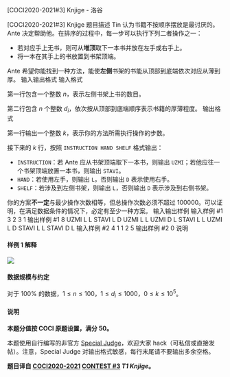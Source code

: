 



[COCI2020-2021#3] Knjige - 洛谷














[COCI2020-2021#3] Knjige
题目描述
Tin 认为书籍不按顺序摆放是最讨厌的。Ante 决定帮助他。在排序的过程中，每一步可以执行下列二者操作之一：

- 若对应手上无书，则可从**堆顶**取下一本书并放在左手或右手上。
- 将一本在其手上的书放置到书架顶端。

Ante 希望你能找到一种方法，能使**左侧**书架的书能从顶部到底端依次对应从薄到厚。
输入输出格式
输入格式

第一行包含一个整数 $n$，表示左侧书架上书的数目。

第二行包含 $n$ 个整数 $d_i$，依次按从顶部到底端顺序表示书籍的厚薄程度。
输出格式

第一行输出一个整数 $k$，表示你的方法所需执行操作的步数。

接下来的 $k$ 行，按照 `INSTRUCTION HAND SHELF` 格式输出：

- `INSTRUCTION`：若 Ante 应从书架顶端取下一本书，则输出 `UZMI`；若他应往一个书架顶端放置一本书，则输出 `STAVI`。
- `HAND`：若使用左手，则输出 `L`，否则输出 `D` 表示使用右手。
- `SHELF`：若涉及到左侧书架，则输出 `L`，否则输出 `D` 表示涉及到右侧书架。

你的方案**不一定**与最少操作次数相等，但总操作次数必须不超过 $100000$。可以证明，在满足数据条件的情况下，必定有至少一种方案。
输入输出样例
输入样例 #1
3
2 3 1
输出样例 #1
8
UZMI L L
STAVI L D
UZMI L L
UZMI D L
STAVI L L
UZMI L D
STAVI L L
STAVI D L
输入样例 #2
4
1 1 2 5
输出样例 #2
0
说明
#### 样例 1 解释

![](https://cdn.luogu.com.cn/upload/image_hosting/2wyrdy5q.png)

#### 数据规模与约定

对于 $100\%$ 的数据，$1 \le n \le 100$，$1 \le d_i \le 1000$，$0 \le k \le 10^5$。

#### 说明

**本题分值按 COCI 原题设置，满分 $50$。**

本题使用自行编写的非官方 [Special Judge](https://www.luogu.com.cn/paste/enzsg1cn)，欢迎大家 hack（可私信或直接发帖）。注意，Special Judge 对输出格式敏感，每行末尾请不要输出多余空格。

**题目译自 [COCI2020-2021](https://hsin.hr/coci/) [CONTEST #3](https://hsin.hr/coci/contest3_tasks.pdf)  _T1 Knjige_。**






